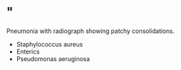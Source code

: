 # "

Pneumonia with radiograph showing patchy consolidations.

- Staphylococcus aureus
- Enterics
- Pseudomonas aeruginosa
